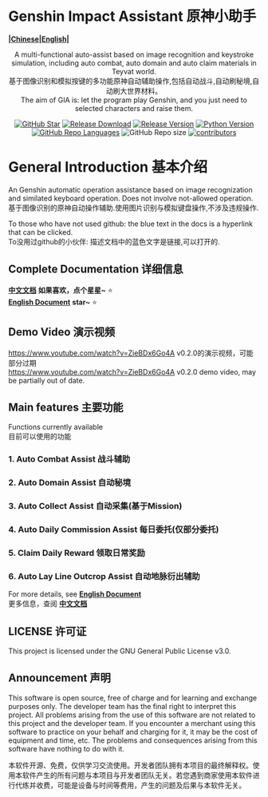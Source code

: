 # Genshin Impact Assistant 原神小助手
**|[Chinese](https://github.com/GenshinImpactAssistant/GIA-Document/tree/main/zh_CN/README.md)|[English](https://github.com/GenshinImpactAssistant/GIA-Document/tree/main/en_US/README.md)|**
<div align="center">

A multi-functional auto-assist based on image recognition and keystroke simulation, including auto combat, auto domain and auto claim materials in Teyvat world.  
基于图像识别和模拟按键的多功能原神自动辅助操作,包括自动战斗,自动刷秘境,自动刷大世界材料。  
The aim of GIA is: let the program play Genshin, and you just need to selected characters and raise them.  

[![GitHub Star](https://img.shields.io/github/stars/infstellar/genshin_impact_assistant?style=flat-square)](https://github.com/infstellar/genshin_impact_assistant/stargazers)
[![Release Download](https://img.shields.io/github/downloads/infstellar/genshin_impact_assistant/total?style=flat-square)](https://github.com/infstellar/genshin_impact_assistant/releases/download/v0.3.0/GIA.Launcher.v0.3.0.7z)
[![Release Version](https://img.shields.io/github/v/release/infstellar/genshin_impact_assistant?style=flat-square)](https://github.com/infstellar/genshin_impact_assistant/releases/latest)
[![Python Version](https://img.shields.io/badge/python-v3.7.6-blue?style=flat-square)](https://www.python.org/downloads/release/python-376/)
[![GitHub Repo Languages](https://img.shields.io/github/languages/top/infstellar/genshin_impact_assistant?style=flat-square)](https://github.com/infstellar/genshin_impact_assistant/search?l=Python)
![GitHub Repo size](https://img.shields.io/github/repo-size/infstellar/genshin_impact_assistant?style=flat-square&color=3cb371)
[![contributors](https://img.shields.io/github/contributors/infstellar/genshin_impact_assistant?style=flat-square)](https://github.com/infstellar/genshin_impact_assistant/graphs/contributors)

</div>

# General Introduction 基本介绍
An Genshin automatic operation assistance based on image recognization and similated keyboard operation. Does not involve not-allowed operation.  
基于图像识别的原神自动操作辅助.使用图片识别与模拟键盘操作,不涉及违规操作.

To those who have not used github: the blue text in the docs is a hyperlink that can be clicked.  
To没用过github的小伙伴: 描述文档中的蓝色文字是链接,可以打开的.

## Complete Documentation 详细信息

**[中文文档](https://github.com/GenshinImpactAssistant/GIA-Document/tree/main/zh_CN/README.md)** **如果喜欢，点个星星~** ⭐  
**[English Document](https://github.com/GenshinImpactAssistant/GIA-Document/tree/main/en_US/README.md)** **star~** ⭐  

## Demo Video 演示视频

<https://www.youtube.com/watch?v=ZieBDx6Go4A> v0.2.0的演示视频，可能部分过期  
<https://www.youtube.com/watch?v=ZieBDx6Go4A> v0.2.0 demo video, may be partially out of date.

## Main features 主要功能

Functions currently available  
目前可以使用的功能
### 1. Auto Combat Assist 战斗辅助
### 2. Auto Domain Assist 自动秘境
### 3. Auto Collect Assist 自动采集(基于Mission)
### 4. Auto Daily Commission Assist 每日委托(仅部分委托)
### 5. Claim Daily Reward 领取日常奖励
### 6. Auto Lay Line Outcrop Assist 自动地脉衍出辅助  
For more details, see **[English Document](https://github.com/GenshinImpactAssistant/GIA-Document/tree/main/en_US/README.md)**  
更多信息，查阅 **[中文文档](https://github.com/GenshinImpactAssistant/GIA-Document/tree/main/zh_CN/README.md)**  

## LICENSE 许可证
This project is licensed under the GNU General Public License v3.0.

## Announcement 声明
This software is open source, free of charge and for learning and exchange purposes only. The developer team has the final right to interpret this project. All problems arising from the use of this software are not related to this project and the developer team. If you encounter a merchant using this software to practice on your behalf and charging for it, it may be the cost of equipment and time, etc. The problems and consequences arising from this software have nothing to do with it.

本软件开源、免费，仅供学习交流使用。开发者团队拥有本项目的最终解释权。使用本软件产生的所有问题与本项目与开发者团队无关。若您遇到商家使用本软件进行代练并收费，可能是设备与时间等费用，产生的问题及后果与本软件无关。

